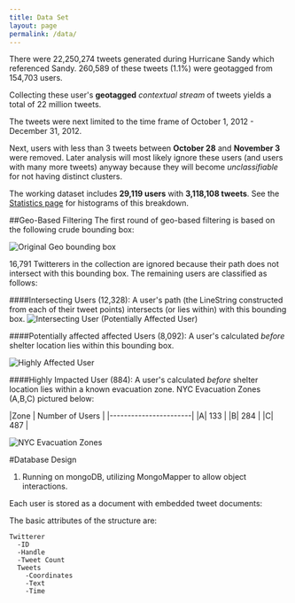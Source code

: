 ```yaml
---
title: Data Set
layout: page
permalink: /data/
---
```


There were 22,250,274 tweets generated during Hurricane Sandy which referenced Sandy.  260,589 of these tweets (1.1%) were geotagged from 154,703 users.

Collecting these user's **geotagged** _contextual stream_ of tweets yields a total of 22 million tweets.

The tweets were next limited to the time frame of October 1, 2012 - December 31, 2012.

Next, users with less than 3 tweets between **October 28** and **November 3** were removed.  Later analysis will most likely ignore these users (and users with many more tweets) anyway because they will become _unclassifiable_ for not having distinct clusters.

The working dataset includes **29,119 users** with **3,118,108 tweets**.  See the [Statistics page]({{site.baseurl}}/Statistics) for histograms of this breakdown.

 

##Geo-Based Filtering
The first round of geo-based filtering is based on the following crude bounding box:

![Original Geo bounding box]({{site.baseurl}}/img_exports/maps/ncar_bounding_box.png)

16,791 Twitterers in the collection are ignored because their path does not intersect with this bounding box.  The remaining users are classified as follows:

####Intersecting Users (12,328):
A user's path (the LineString constructed from each of their tweet points) intersects (or lies within) with this bounding box. 
![Intersecting User (Potentially Affected User)]({{site.baseurl}}/img_exports/intersecting_users_example.png)

 
####Potentially affected affected Users (8,092):
A user's calculated _before_ shelter location lies within this bounding box.

![Highly Affected User]({{site.baseurl}}/img_exports/highly_impacted_users_example.png)

####Highly Impacted User (884):
A user's calculated _before_ shelter location lies within a known evacuation zone.  NYC Evacuation Zones (A,B,C) pictured below:

|Zone | Number of Users |
|-----------------------|
|A| 133 |
|B| 284 |
|C| 487 |


![NYC Evacuation Zones]({{site.baseurl}}/img_exports/NYC_evacuation_zones.png)


#Database Design

1. Running on mongoDB, utilizing MongoMapper to allow object interactions.

Each user is stored as a document with embedded tweet documents:

The basic attributes of the structure are:

	Twitterer
      -ID
      -Handle
      -Tweet Count
      Tweets
        -Coordinates
        -Text
        -Time